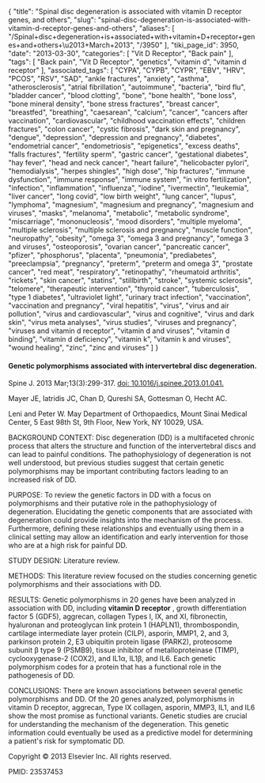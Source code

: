 {
    "title": "Spinal disc degeneration is associated with vitamin D receptor genes, and others",
    "slug": "spinal-disc-degeneration-is-associated-with-vitamin-d-receptor-genes-and-others",
    "aliases": [
        "/Spinal+disc+degeneration+is+associated+with+vitamin+D+receptor+genes+and+others+\u2013+March+2013",
        "/3950"
    ],
    "tiki_page_id": 3950,
    "date": "2013-03-30",
    "categories": [
        "Vit D Receptor",
        "Back pain"
    ],
    "tags": [
        "Back pain",
        "Vit D Receptor",
        "genetics",
        "vitamin d",
        "vitamin d receptor"
    ],
    "associated_tags": [
        "CYPA",
        "CYPB",
        "CYPR",
        "EBV",
        "HRV",
        "PCOS",
        "RSV",
        "SAD",
        "ankle fractures",
        "anxiety",
        "asthma",
        "atherosclerosis",
        "atrial fibrillation",
        "autoimmune",
        "bacteria",
        "bird flu",
        "bladder cancer",
        "blood clotting",
        "bone",
        "bone health",
        "bone loss",
        "bone mineral density",
        "bone stress fractures",
        "breast cancer",
        "breastfed",
        "breathing",
        "caesarean",
        "calcium",
        "cancer",
        "cancers after vaccination",
        "cardiovascular",
        "childhood vaccination effects",
        "children fractures",
        "colon cancer",
        "cystic fibrosis",
        "dark skin and pregnancy",
        "dengue",
        "depression",
        "depression and pregnancy",
        "diabetes",
        "endometrial cancer",
        "endometriosis",
        "epigenetics",
        "excess deaths",
        "falls fractures",
        "fertility sperm",
        "gastric cancer",
        "gestational diabetes",
        "hay fever",
        "head and neck cancer",
        "heart failure",
        "helicobacter pylori",
        "hemodialysis",
        "herpes shingles",
        "high dose",
        "hip fractures",
        "immune dysfunction",
        "immune response",
        "immune system",
        "in vitro fertilization",
        "infection",
        "inflammation",
        "influenza",
        "iodine",
        "ivermectin",
        "leukemia",
        "liver cancer",
        "long covid",
        "low birth weight",
        "lung cancer",
        "lupus",
        "lymphoma",
        "magnesium",
        "magnesium and pregnancy",
        "magnesium and viruses",
        "masks",
        "melanoma",
        "metabolic",
        "metabolic syndrome",
        "miscarriage",
        "mononucleosis",
        "mood disorders",
        "multiple myeloma",
        "multiple sclerosis",
        "multiple sclerosis and pregnancy",
        "muscle function",
        "neuropathy",
        "obesity",
        "omega 3",
        "omega 3 and pregnancy",
        "omega 3 and viruses",
        "osteoporosis",
        "ovarian cancer",
        "pancreatic cancer",
        "pfizer",
        "phosphorus",
        "placenta",
        "pneumonia",
        "prediabetes",
        "preeclampsia",
        "pregnancy",
        "preterm",
        "preterm and omega 3",
        "prostate cancer",
        "red meat",
        "respiratory",
        "retinopathy",
        "rheumatoid arthritis",
        "rickets",
        "skin cancer",
        "statins",
        "stillbirth",
        "stroke",
        "systemic sclerosis",
        "telomere",
        "therapeutic intervention",
        "thyroid cancer",
        "tuberculosis",
        "type 1 diabetes",
        "ultraviolet light",
        "urinary tract infection",
        "vaccination",
        "vaccination and pregnancy",
        "viral hepatitis",
        "virus",
        "virus and air pollution",
        "virus and cardiovascular",
        "virus and cognitive",
        "virus and dark skin",
        "virus meta analyses",
        "virus studies",
        "viruses and pregnancy",
        "viruses and vitamin d receptor",
        "vitamin d and viruses",
        "vitamin d binding",
        "vitamin d deficiency",
        "vitamin k",
        "vitamin k and viruses",
        "wound healing",
        "zinc",
        "zinc and viruses"
    ]
}


#### Genetic polymorphisms associated with intervertebral disc degeneration.

Spine J. 2013 Mar;13(3):299-317. [doi: 10.1016/j.spinee.2013.01.041.](https://doi.org/10.1016/j.spinee.2013.01.041.)

Mayer JE, Iatridis JC, Chan D, Qureshi SA, Gottesman O, Hecht AC.

Leni and Peter W. May Department of Orthopaedics, Mount Sinai Medical Center, 5 East 98th St, 9th Floor, New York, NY 10029, USA.

BACKGROUND CONTEXT: Disc degeneration (DD) is a multifaceted chronic process that alters the structure and function of the intervertebral discs and can lead to painful conditions. The pathophysiology of degeneration is not well understood, but previous studies suggest that certain genetic polymorphisms may be important contributing factors leading to an increased risk of DD.

PURPOSE: To review the genetic factors in DD with a focus on polymorphisms and their putative role in the pathophysiology of degeneration. Elucidating the genetic components that are associated with degeneration could provide insights into the mechanism of the process. Furthermore, defining these relationships and eventually using them in a clinical setting may allow an identification and early intervention for those who are at a high risk for painful DD.

STUDY DESIGN: Literature review.

METHODS: This literature review focused on the studies concerning genetic polymorphisms and their associations with DD.

RESULTS: Genetic polymorphisms in 20 genes have been analyzed in association with DD, including  **vitamin D receptor** , growth differentiation factor 5 (GDF5), aggrecan, collagen Types I, IX, and XI, fibronectin, hyaluronan and proteoglycan link protein 1 (HAPLN1), thrombospondin, cartilage intermediate layer protein (CILP), asporin, MMP1, 2, and 3, parkinson protein 2, E3 ubiquitin protein ligase (PARK2), proteosome subunit β type 9 (PSMB9), tissue inhibitor of metalloproteinase (TIMP), cyclooxygenase-2 (COX2), and IL1α, IL1β, and IL6. Each genetic polymorphism codes for a protein that has a functional role in the pathogenesis of DD.

CONCLUSIONS: There are known associations between several genetic polymorphisms and DD. Of the 20 genes analyzed, polymorphisms in vitamin D receptor, aggrecan, Type IX collagen, asporin, MMP3, IL1, and IL6 show the most promise as functional variants. Genetic studies are crucial for understanding the mechanism of the degeneration. This genetic information could eventually be used as a predictive model for determining a patient's risk for symptomatic DD.

Copyright © 2013 Elsevier Inc. All rights reserved.

PMID:     23537453